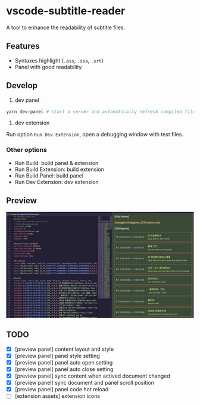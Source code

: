# vscode-subtitle-reader

A tool to enhance the readability of subtitle files.

## Features
* Syntaxes highlight (`.ass`, `.ssa`, `.srt`) 
* Panel with good readability

## Develop
1. dev panel

```sh
yarn dev-panel # start a server and automatically refresh compiled files.
```

1. dev extension
  
Run option `Run Dev Extension`, open a debugging window with test files.

### Other options
- Run Build: build panel & extension
- Run Build Extension: build extension
- Run Build Panel: build panel
- Run Dev Extension: dev extension

## Preview

![](https://github.com/Kuro-P/vscode-subtitle-reader/blob/master/images/extension-screenshot.png "extension screeenshot") 

## TODO
- [x] [preview panel] content layout and style
- [x] [preview panel] panel style setting
- [x] [preview panel] panel auto open setting
- [x] [preview panel] panel auto close setting
- [x] [preview panel] sync content when actived document changed
- [x] [preview panel] sync document and panel scroll position 
- [x] [preview panel] panel code hot reload
- [ ] [extension assets] extension icons
